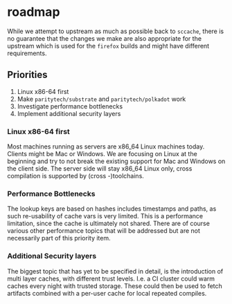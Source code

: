 # roadmap

While we attempt to upstream as much as possible back to `sccache`, there is no guarantee
that the changes we make are also appropriate for the upstream which is used for the
`firefox` builds and might have different requirements.

## Priorities

1. Linux x86-64 first
2. Make `paritytech/substrate` and `paritytech/polkadot` work
3. Investigate performance bottlenecks
4. Implement additional security layers

### Linux x86-64 first

Most machines running as servers are x86_64 Linux machines today. Clients might be Mac or Windows.
We are focusing on Linux at the beginning and try to not break the existing support for Mac and Windows
on the client side. The server side will stay x86_64 Linux only, cross compilation is supported by (cross
-)toolchains.

### Performance Bottlenecks

The lookup keys are based on hashes includes timestamps and paths, as such re-usability of cache vars is very limited.
This is a performance limitation, since the cache is ultimately not shared.
There are of course various other performance topics that will be addressed but are not necessarily
part of this priority item.

### Additional Security layers

The biggest topic that has yet to be specified in detail, is the introduction
of multi layer caches, with different trust levels. I.e. a CI cluster could
warm caches every night with trusted storage. These could then be used
to fetch artifacts combined with a per-user cache for local repeated compiles.
